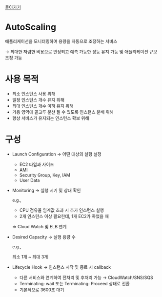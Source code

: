 [돌아가기](./README.md)

# AutoScaling

애플리케이션을 모니터링하여 용량을 자동으로 조정하는 서비스

→ 최대한 저렴한 비용으로 안정되고 예측 가능한 성능 유지 가능 및 애플리케이션 규모 조정 가능

# 사용 목적

- 최소 인스턴스 사용 위해
- 일정 인스턴스 개수 유지 위해
- 최대 인스턴스 개수 이하 유지 위해
- 가용 영역에 골고루 분산 될 수 있도록 인스턴스 분배 위해
- 항상 서비스가 유지되는 인스턴스 확보 위해

# 구성

- Launch Configuration
→ 어떤 대상의 실행 설정
    - EC2 타입과 사이즈
    - AMI
    - Security Group, Key, IAM
    - User Data
- Monitoring
→ 실행 시기 및 상태 확인

    e.g., 

    - CPU 점유율 임계값 초과 시 추가 인스턴스 실행
    - 2개 인스턴스 이상 필요한데, 1개 EC2가 죽었을 때

    ⇒ Cloud Watch 및 ELB 연계

- Desired Capacity
→ 실행 용량 수

    e.g.,

    최소 1개 ~ 최대 3개

- Lifecycle Hook
→ 인스턴스 시작 및 종료 시 callback
    - 다른 서비스와 연계하여 전처리 및 후처리 가능 → CloudWatch/SNS/SQS
    - Terminating: wait 또는 Terminating: Proceed 상태로 전환
    - 기본적으로 3600초 대기
